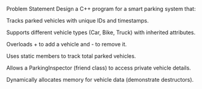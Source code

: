 Problem Statement
Design a C++ program for a smart parking system that:

Tracks parked vehicles with unique IDs and timestamps.

Supports different vehicle types (Car, Bike, Truck) with inherited attributes.

Overloads + to add a vehicle and - to remove it.

Uses static members to track total parked vehicles.

Allows a ParkingInspector (friend class) to access private vehicle details.

Dynamically allocates memory for vehicle data (demonstrate destructors).